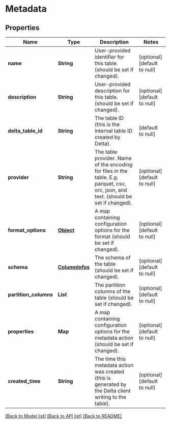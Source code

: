 # Metadata
## Properties

| Name | Type | Description | Notes |
|------------ | ------------- | ------------- | -------------|
| **name** | **String** | User-provided identifier for this table. (should be set if changed). | [optional] [default to null] |
| **description** | **String** | User-provided description for this table. (should be set if changed). | [optional] [default to null] |
| **delta\_table\_id** | **String** | The table ID (this is the internal table ID created by Delta). | [default to null] |
| **provider** | **String** | The table provider. Name of the encoding for files in the table. E.g. parquet, csv, orc, json, and text. (should be set if changed). | [optional] [default to null] |
| **format\_options** | [**Object**](.md) | A map containing configuration options for the format (should be set if changed).  | [optional] [default to null] |
| **schema** | [**ColumnInfos**](ColumnInfos.md) | The schema of the table (should be set if changed). | [optional] [default to null] |
| **partition\_columns** | **List** | The partition columns of the table (should be set if changed). | [optional] [default to null] |
| **properties** | **Map** | A map containing configuration options for the metadata action (should be set if changed). | [optional] [default to null] |
| **created\_time** | **String** | The time this metadata action was created (this is generated by the Delta client writing to the table). | [optional] [default to null] |

[[Back to Model list]](../README.md#documentation-for-models) [[Back to API list]](../README.md#documentation-for-api-endpoints) [[Back to README]](../README.md)

